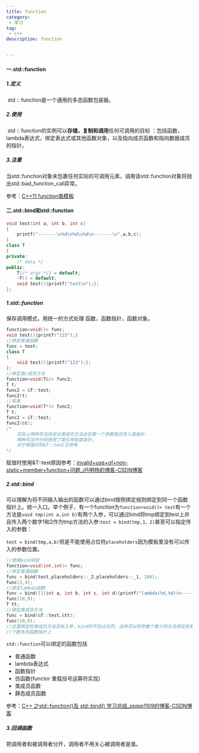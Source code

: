 ```yaml
---
title: function
category:
 - 学习
tag:
 - c++
description: function


---
```


#### 一.std::function

##### 1.定义

​        std :: function是一个通用的多态函数包装器。 

##### 2.使用

​        std :: function的实例可以**存储，复制和调用**任何可调用的目标 ：包括函数，lambda表达式，绑定表达式或其他函数对象，以及指向成员函数和指向数据成员的指针。

##### 3.注意

​        当std::function对象未包裹任何实际的可调用元素，调用该std::function对象将抛出std::bad_function_call异常。

参考：[C++11 function类模板](https://blog.csdn.net/qq_35721743/article/details/83217416)

#### 二.std::bind和std::function

```cpp
void test(int a, int b, int c)
{
    printf("-------\n%d\n%d\n%d\n-------\n",a,b,c);
}
class T
{
private:
    /* data */
public:
    T(/* args */) = default;
    ~T() = default;
    void test(){printf("test\n");};
};
```

##### 1.std::function

保存调用模式，用统一的方式处理 函数，函数指针，函数对象。

```cpp
function<void()> func;
void test(){printf("123");}
//绑定普通函数
func = test;
class T
{
    void test(){printf("123");};
};
//绑定类c成员方法
function<void(T&)> func2;
T t;
func2 = &T::test;
func2(t)
//或者
function<void(T*)> func2;
T t;
func2 = &T::test;
func2(&t);
/*
    实际上两种写法体现出类成员方法会在第一个参数隐式传入类指针，
    两种写法中分别使用了类引用和类指针。
    对于赋值时的&T::test见参考
*/
```

赋值时使用&T::test原因参考：[invalid+use+of+non-static+member+function+问题_i丹明扬的博客-CSDN博客](https://blog.csdn.net/bill_ming/article/details/6872165) 

##### 2.std::bind

可以理解为将不同输入输出的函数可以通过bind按照绑定规则绑定到同一个函数指针上。统一入口。举个例子，有一个function为`function<void()> test`有一个方法是`void tmp(int a,int b)`有两个入参，可以通过bind将tmp绑定到test上并且传入两个数字1和2作为tmp方法的入参:`test = bind(tmp,1，2)`甚至可以指定传入的参数：

`test = bind(tmp,a,b)`但是不能使用占位符`placeholders`因为模板里没有可以传入的参数位置。

```cpp
//使用bind绑定
function<void(int,int)> func;
//绑定普通函数
func = bind(test,placeholders::_2,placeholders::_1, 100);
func(3,4);
//绑定lambda函数
func = bind([](int a, int b, int c, int d){printf("lambda(%d,%d)\n-------\n",a+c,b+d);},placeholders::_1,placeholders::_2,3,4);
func(10,9);
T tt;
//绑定类成员方法
func = bind(&T::test,&tt);
func(10,9);
//这里绑定的类成员方法没有入参，bind时不加占位符。这样可以将参数个数少的方法绑定到参数
//个数多的函数指针上
```

`std::function`可以绑定的函数包括

- 普通函数
- lambda表达式
- 函数指针
- 仿函数(functor 重载括号运算符实现)
- 类成员函数
- 静态成员函数

参考：[C++ 之std::function()及 std::bind() 学习总结_ppipp1109的博客-CSDN博客](https://blog.csdn.net/p942005405/article/details/84760715)

##### 3.回调函数

把调用者和被调用者分开，调用者不用关心被调用者是谁。



